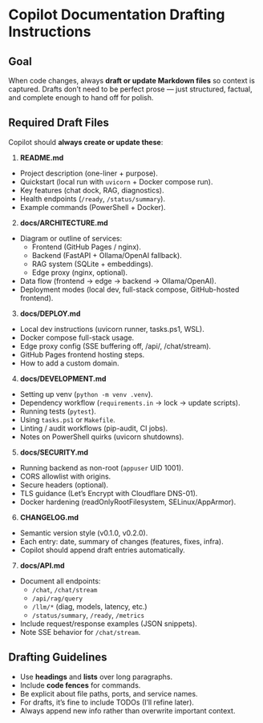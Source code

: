 # Copilot Documentation Drafting Instructions

## Goal
When code changes, always **draft or update Markdown files** so context is captured.
Drafts don’t need to be perfect prose — just structured, factual, and complete enough to hand off for polish.

## Required Draft Files
Copilot should **always create or update these**:

1. **README.md**
  - Project description (one-liner + purpose).
  - Quickstart (local run with `uvicorn` + Docker compose run).
  - Key features (chat dock, RAG, diagnostics).
  - Health endpoints (`/ready`, `/status/summary`).
  - Example commands (PowerShell + Docker).

2. **docs/ARCHITECTURE.md**
  - Diagram or outline of services:
    - Frontend (GitHub Pages / nginx).
    - Backend (FastAPI + Ollama/OpenAI fallback).
    - RAG system (SQLite + embeddings).
    - Edge proxy (nginx, optional).
  - Data flow (frontend → edge → backend → Ollama/OpenAI).
  - Deployment modes (local dev, full-stack compose, GitHub-hosted frontend).

3. **docs/DEPLOY.md**
  - Local dev instructions (uvicorn runner, tasks.ps1, WSL).
  - Docker compose full-stack usage.
  - Edge proxy config (SSE buffering off, /api/, /chat/stream).
  - GitHub Pages frontend hosting steps.
  - How to add a custom domain.

4. **docs/DEVELOPMENT.md**
  - Setting up venv (`python -m venv .venv`).
  - Dependency workflow (`requirements.in` → lock → update scripts).
  - Running tests (`pytest`).
  - Using `tasks.ps1` or `Makefile`.
  - Linting / audit workflows (pip-audit, CI jobs).
  - Notes on PowerShell quirks (uvicorn shutdowns).

5. **docs/SECURITY.md**
  - Running backend as non-root (`appuser` UID 1001).
  - CORS allowlist with origins.
  - Secure headers (optional).
  - TLS guidance (Let’s Encrypt with Cloudflare DNS-01).
  - Docker hardening (readOnlyRootFilesystem, SELinux/AppArmor).

6. **CHANGELOG.md**
  - Semantic version style (v0.1.0, v0.2.0).
  - Each entry: date, summary of changes (features, fixes, infra).
  - Copilot should append draft entries automatically.

7. **docs/API.md**
  - Document all endpoints:
    - `/chat`, `/chat/stream`
    - `/api/rag/query`
    - `/llm/*` (diag, models, latency, etc.)
    - `/status/summary`, `/ready`, `/metrics`
  - Include request/response examples (JSON snippets).
  - Note SSE behavior for `/chat/stream`.

## Drafting Guidelines
- Use **headings** and **lists** over long paragraphs.
- Include **code fences** for commands.
- Be explicit about file paths, ports, and service names.
- For drafts, it’s fine to include TODOs (I’ll refine later).
- Always append new info rather than overwrite important context.
